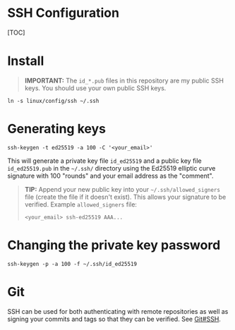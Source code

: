 # SSH Configuration

[TOC]

# Install
> **IMPORTANT:** The `id_*.pub` files in this repository are my public SSH keys.
> You should use your own public SSH keys.

```shell
ln -s linux/config/ssh ~/.ssh
```

# Generating keys
```shell
ssh-keygen -t ed25519 -a 100 -C '<your_email>'
```

This will generate a private key file `id_ed25519` and a public key file
`id_ed25519.pub` in the `~/.ssh/` directory using the Ed25519 elliptic curve
signature with 100 "rounds" and your email address as the "comment".

> **TIP:** Append your new public key into your `~/.ssh/allowed_signers` file
> (create the file if it doesn't exist). This allows your signature to be
> verified. Example `allowed_signers` file:
> ```
> <your_email> ssh-ed25519 AAA...
> ```

# Changing the private key password
```shell
ssh-keygen -p -a 100 -f ~/.ssh/id_ed25519
```

# Git
SSH can be used for both authenticating with remote repositories as well as
signing your commits and tags so that they can be verified. See
[Git#SSH](../git/README.md#ssh).
